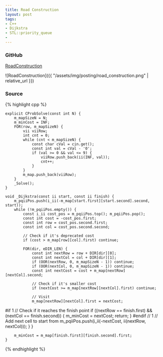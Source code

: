 ```yaml
---
title: Road Construction
layout: post
tags:
- C++
- Dijkstra
- STL::priority_queue
- 
---
```


### GitHub
[RoadConstruction](https://github.com/coolwindjo/RefCodes/blob/master/AlgoGuruProject/Done/RoadConstruction "RoadConstruction")

![RoadConstruction]({{ "/assets/img/posting/road_construction.png" | relative_url }})

### Source
{% highlight cpp %}

	explicit CProbSolve(const int N) {
		m_mapSizeN = N;
		m_minCost = INF;
		FOR(row, m_mapSizeN) {
			vii viiRow;
			int cnt = 0;
			while (cnt < m_mapSizeN) {
				const char cVal = cin.get();
				const int val = cVal - '0';
				if (val >= 0 && val <= 9) {
					viiRow.push_back(ii(INF, val));
					cnt++;
				}
			}
			m_map.push_back(viiRow);
		}
		_Solve();
	}

	void _Dijkstra(const ii start, const ii finish) {
		m_pqiiPos.push(i_ii(-m_map[start.first][start.second].second, start));
		while (!m_pqiiPos.empty()) {
			const i_ii cost_pos = m_pqiiPos.top(); m_pqiiPos.pop();
			const int cost = -cost_pos.first;
			const int row = cost_pos.second.first;
			const int col = cost_pos.second.second;

			// Check if it's deprecated cost
			if (cost > m_map[row][col].first) continue;

			FOR(dir, eDIR_LEN) {
				const int nextRow = row + DIR[dir][0];
				const int nextCol = col + DIR[dir][1];
				if (OOR(nextRow, 0, m_mapSizeN - 1)) continue;
				if (OOR(nextCol, 0, m_mapSizeN - 1)) continue;
				const int nextCost = cost + m_map[nextRow][nextCol].second;

				// Check if it's smaller cost
				if (nextCost >= m_map[nextRow][nextCol].first) continue;

				// Visit
				m_map[nextRow][nextCol].first = nextCost;
#if 1
				// Check if it reaches the finish point
				if ((nextRow == finish.first) && (nextCol == finish.second)) {
					m_minCost = nextCost;
					return;
				}
#endif // 1
				// Add next cell to start from
				m_pqiiPos.push(i_ii(-nextCost, ii(nextRow, nextCol)));
			}
		}

		m_minCost = m_map[finish.first][finish.second].first;
	}

{% endhighlight %}
